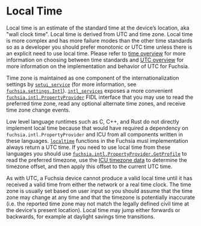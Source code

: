 # Local Time

Local time is an estimate of the standard time at the device’s location, aka
"wall clock time". Local time is derived from UTC and time zone. Local time is
more complex and has more failure modes than the other time standards so as a
developer you should prefer monotonic or UTC time unless there is an explicit
need to use local time. Please refer to [time overview](overview.md) for more
information on choosing between time standards and
[UTC overview](utc/overview.md) for more information on the implementation and
behavior of UTC for Fuchsia.

Time zone is maintained as one component of the internationalization settings
by [`setui_service`](/src/settings/service/meta/setui_service.cml) (for more information, see
[`fuchsia.settings.Intl`](https://fuchsia.dev/reference/fidl/fuchsia.settings#Intl)).
[`intl_services`](/src/intl/intl_services/meta/intl.cml) exposes a more
convenient
[`fuchsia.intl.PropertyProvider`](https://fuchsia.dev/reference/fidl/fuchsia.intl#PropertyProvider)
FIDL interface that you may use to read the preferred time zone, read any
optional alternate time zones, and receive time zone change events.

Low level language runtimes such as C, C++, and Rust do not directly implement
local time because that would have required a dependency on
`fuchsia.intl.PropertyProvider` and ICU from all components written in these
languages. [`localtime`](/zircon/third_party/ulib/musl/src/time/localtime.c)
functions in the Fuchsia musl implementation always return a UTC time. If you
need to use local time from these languages you should use
[`fuchsia.intl.PropertyProvider.GetProfile`](https://fuchsia.dev/reference/fidl/fuchsia.intl#PropertyProvider.GetProfile)
to read the preferred timezone, use the
[ICU timezone data](/docs/development/internationalization/icu_data.md) to
determine the timezone offset, and then apply this offset to the current UTC
time.

As with UTC, a Fuchsia device cannot produce a valid local time until it has
received a valid time from either the network or a real time clock. The time
zone is usually set based on user input so you should assume that the time zone
may change at any time and that the timezone is potentially inaccurate (i.e. the
reported time zone may not match the legally defined civil time at the device's
present location). Local time may jump either forwards or backwards, for example
at daylight savings time transitions.